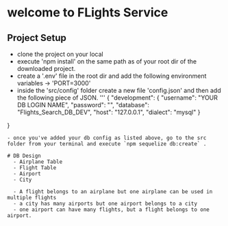 # welcome to FLights Service

## Project Setup
- clone the project on your local
- execute 'npm install' on the same path as of your root dir of the downloaded project.
- create a '.env' file in the root dir and add the following environment variables
-> 'PORT=3000'
- inside the 'src/config' folder create a new file 'config.json' and then add the following piece of JSON.
'''
{
  "development": {
    "username": "YOUR DB LOGIN NAME",
    "password": "<YOUR DB PASSWORD>",
    "database": "Flights_Search_DB_DEV",
    "host": "127.0.0.1",
    "dialect": "mysql"
  }

}
```
- once you've added your db config as listed above, go to the src folder from your terminal and execute `npm sequelize db:create` .

# DB Design
  - Airplane Table
  - Flight Table
  - Airport
  - City
  
  - A flight belongs to an airplane but one airplane can be used in multiple flights
  - a city has many airports but one airport belongs to a city
  - one airport can have many flights, but a flight belongs to one airport.

  
